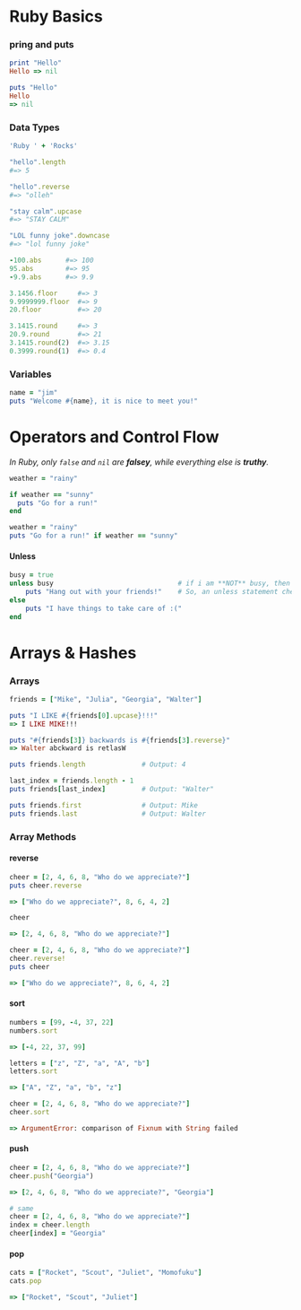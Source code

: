 # Ruby Basics
### pring and puts
``` Ruby
print "Hello"
Hello => nil
```
```Ruby
puts "Hello"
Hello
=> nil
```

### Data Types
```Ruby
'Ruby ' + 'Rocks'
```
``` Ruby
"hello".length
#=> 5
```
``` Ruby
"hello".reverse
#=> "olleh"
```
``` Ruby
"stay calm".upcase
#=> "STAY CALM"
```

``` Ruby
"LOL funny joke".downcase
#=> "lol funny joke"
```
``` Ruby
-100.abs      #=> 100
95.abs        #=> 95
-9.9.abs      #=> 9.9
```
``` Ruby
3.1456.floor     #=> 3
9.9999999.floor  #=> 9
20.floor         #=> 20
```
``` Ruby
3.1415.round     #=> 3
20.9.round       #=> 21
3.1415.round(2)  #=> 3.15
0.3999.round(1)  #=> 0.4
```

### Variables
```Ruby
name = "jim"
puts "Welcome #{name}, it is nice to meet you!"
```
# Operators and Control Flow
_In Ruby, only `false` and `nil` are **falsey**, while everything else is **truthy**._

```Ruby
weather = "rainy"

if weather == "sunny"
  puts "Go for a run!"
end
```
``` Ruby
weather = "rainy"
puts "Go for a run!" if weather == "sunny"
```
#### Unless
``` Ruby
busy = true
unless busy                               # if i am **NOT** busy, then i **WILL** hang out with my friends. 
    puts "Hang out with your friends!"    # So, an unless statement checks if the condition is `false`, instead of `true`.
else
    puts "I have things to take care of :("
end
```
# Arrays & Hashes
### Arrays
```Ruby
friends = ["Mike", "Julia", "Georgia", "Walter"]

puts "I LIKE #{friends[0].upcase}!!!"
=> I LIKE MIKE!!!

puts "#{friends[3]} backwards is #{friends[3].reverse}"
=> Walter abckward is retlasW
```
``` Ruby
puts friends.length              # Output: 4

last_index = friends.length - 1
puts friends[last_index]         # Output: "Walter"

puts friends.first               # Output: Mike
puts friends.last                # Output: Walter
```
### Array Methods
#### reverse
``` Ruby
cheer = [2, 4, 6, 8, "Who do we appreciate?"]
puts cheer.reverse

=> ["Who do we appreciate?", 8, 6, 4, 2]

cheer

=> [2, 4, 6, 8, "Who do we appreciate?"]
```
``` Ruby
cheer = [2, 4, 6, 8, "Who do we appreciate?"]
cheer.reverse!
puts cheer

=> ["Who do we appreciate?", 8, 6, 4, 2]
```
#### sort
``` Ruby
numbers = [99, -4, 37, 22]
numbers.sort

=> [-4, 22, 37, 99]
```
``` Ruby
letters = ["z", "Z", "a", "A", "b"]
letters.sort

=> ["A", "Z", "a", "b", "z"]
```
``` Ruby
cheer = [2, 4, 6, 8, "Who do we appreciate?"]
cheer.sort

=> ArgumentError: comparison of Fixnum with String failed
```
#### push
``` Ruby
cheer = [2, 4, 6, 8, "Who do we appreciate?"]
cheer.push("Georgia")

=> [2, 4, 6, 8, "Who do we appreciate?", "Georgia"]

# same
cheer = [2, 4, 6, 8, "Who do we appreciate?"]
index = cheer.length
cheer[index] = "Georgia"
```
#### pop
``` Ruby
cats = ["Rocket", "Scout", "Juliet", "Momofuku"]
cats.pop

=> ["Rocket", "Scout", "Juliet"]
```

